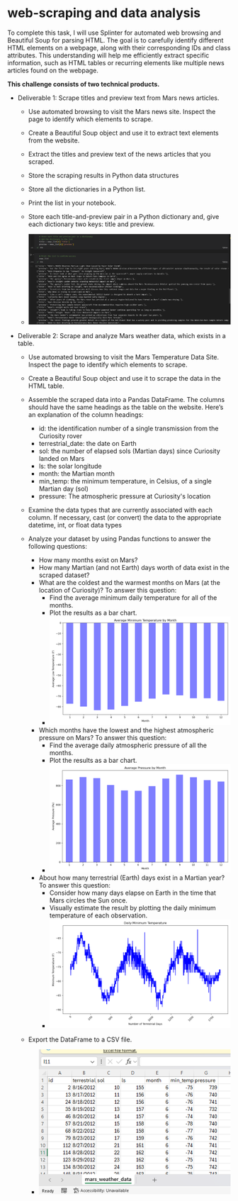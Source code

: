 # web-scraping and data analysis

To complete this task, I will use Splinter for automated web browsing and Beautiful Soup for parsing HTML. The goal is to carefully identify different HTML elements on a webpage, along with their corresponding IDs and class attributes. This understanding will help me efficiently extract specific information, such as HTML tables or recurring elements like multiple news articles found on the webpage.

**This challenge consists of two technical products.**

* Deliverable 1: Scrape titles and preview text from Mars news articles.

    * Use automated browsing to visit the Mars news site. Inspect the page to identify which elements to scrape.
    * Create a Beautiful Soup object and use it to extract text elements from the website.
    * Extract the titles and preview text of the news articles that you scraped. 
    * Store the scraping results in Python data structures
    * Store all the dictionaries in a Python list.
    * Print the list in your notebook.
    * Store each title-and-preview pair in a Python dictionary and, give each dictionary two keys: title and preview.

    * ![Store each title-and-preview pair](<Screenshot 2024-09-08 113134.png>)


* Deliverable 2: Scrape and analyze Mars weather data, which exists in a table.
    * Use automated browsing to visit the Mars Temperature Data Site. Inspect the page to identify which elements to scrape.
    * Create a Beautiful Soup object and use it to scrape the data in the HTML table. 
    * Assemble the scraped data into a Pandas DataFrame. The columns should have the same headings as the table on the website. Here’s an explanation of the column headings:

        * id: the identification number of a single transmission from the Curiosity rover
        * terrestrial_date: the date on Earth
        * sol: the number of elapsed sols (Martian days) since Curiosity landed on Mars
        * ls: the solar longitude
        * month: the Martian month
        * min_temp: the minimum temperature, in Celsius, of a single Martian day (sol)
        * pressure: The atmospheric pressure at Curiosity's location

    * Examine the data types that are currently associated with each column. If necessary, cast (or convert) the data to the appropriate datetime, int, or float data types
    * Analyze your dataset by using Pandas functions to answer the following questions:

        * How many months exist on Mars?
        * How many Martian (and not Earth) days worth of data exist in the scraped dataset?
        * What are the coldest and the warmest months on Mars (at the location of Curiosity)? To answer this question:
            * Find the average minimum daily temperature for all of the months.
            * Plot the results as a bar chart.
            * ![Average minimum temperature](average_min_temp_by_month.png)
        * Which months have the lowest and the highest atmospheric pressure on Mars? To answer this question:
            * Find the average daily atmospheric pressure of all the months.
            * Plot the results as a bar chart.
            * ![Average Pressure by month](average_pressure_by_month.png)
        * About how many terrestrial (Earth) days exist in a Martian year? To answer this question:
            * Consider how many days elapse on Earth in the time that Mars circles the Sun once.
            * Visually estimate the result by plotting the daily minimum temperature of each observation.
            * ![Number of Terrestrial Days](daily_min_temp.png)
    * Export the DataFrame to a CSV file.
        * ![csv file](<Screenshot 2024-09-08 131317.png>)
